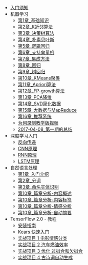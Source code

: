 
+ [入门须知](README.md)
+ 机器学习
    + [第1章_基础知识](docs/ml/1.机器学习基础.md)
    + [第2章_K近邻算法](docs/ml/2.k-近邻算法.md)
    + [第3章_决策树算法](docs/ml/3.决策树.md)
    + [第4章_朴素贝叶斯](docs/ml/4.朴素贝叶斯.md)
    + [第5章_逻辑回归](docs/ml/5.Logistic回归.md)
    + [第6章_支持向量机](docs/ml/6.支持向量机.md)
    + [第7章_集成方法](docs/ml/7.集成方法-随机森林和AdaBoost.md)
    + [第8章_回归](docs/ml/8.回归.md)
    + [第9章_树回归](docs/ml/9.树回归.md)
    + [第10章_KMeans聚类](docs/ml/10.KMeans聚类.md)
    + [第11章_Apriori算法](docs/ml/11.使用Apriori算法进行关联分析.md)
    + [第12章_FP-growth算法](docs/ml/12.使用FP-growth算法来高效发现频繁项集.md)
    + [第13章_PCA降维](docs/ml/13.利用PCA来简化数据.md)
    + [第14章_SVD简化数据](docs/ml/14.利用SVD简化数据.md)
    + [第15章_大数据与MapReduce](docs/ml/15.大数据与MapReduce.md)
    + [第16章_推荐系统](docs/ml/16.推荐系统.md)
    + [为何录制教学版视频](docs/why-to-record-study-ml-video.md)
    + [2017-04-08_第一期的总结](report/2017-04-08_第一期的总结.md)
+ 深度学习入门
    + [反向传递](docs/dl/反向传递.md)
    + [CNN原理](docs/dl/CNN原理.md)
    + [RNN原理](docs/dl/RNN原理.md)
    + [LSTM原理](docs/dl/LSTM原理.md)
+ 自然语言处理
    + [第1章_入门介绍](docs/nlp/1.入门介绍.md)
    + [第2章_分词](docs/nlp/2.分词.md)
    + [第3章_命名实体识别](docs/nlp/3.命名实体识别.md)
    + [第10章_篇章分析-内容概述](docs/nlp/3.1.篇章分析-内容概述.md)
    + [第10章_篇章分析-内容标签](docs/nlp/3.2.篇章分析-内容标签.md)
    + [第10章_篇章分析-情感分析](docs/nlp/3.3.篇章分析-情感分析.md)
    + [第10章_篇章分析-自动摘要](docs/nlp/3.4.篇章分析-自动摘要.md)
+ TensorFlow 2.0 - 教程
    + [安装指南](docs/TensorFlow2.x/安装指南.md)
    + [Kears 快速入门](docs/TensorFlow2.x/Keras快速入门.md)
    + [实战项目 1 电影情感分类](docs/TensorFlow2.x/实战项目_1_电影情感分类.md)
    + [实战项目 2 汽车燃油效率](docs/TensorFlow2.x/实战项目_2_汽车燃油效率.md)
    + [实战项目 3 优化 过拟合和欠拟合](docs/TensorFlow2.x/实战项目_3_优化_过拟合和欠拟合.md)
    + [实战项目 4 古诗词自动生成](docs/TensorFlow2.x/实战项目_4_古诗词自动生成.md)
